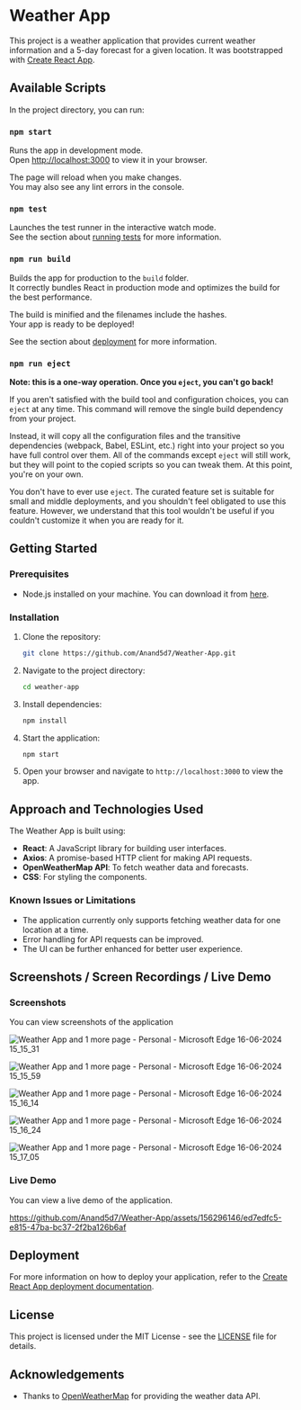 # Weather App

This project is a weather application that provides current weather information and a 5-day forecast for a given location. It was bootstrapped with [Create React App](https://github.com/facebook/create-react-app).

## Available Scripts

In the project directory, you can run:

### `npm start`

Runs the app in development mode.\
Open [http://localhost:3000](http://localhost:3000) to view it in your browser.

The page will reload when you make changes.\
You may also see any lint errors in the console.

### `npm test`

Launches the test runner in the interactive watch mode.\
See the section about [running tests](https://facebook.github.io/create-react-app/docs/running-tests) for more information.

### `npm run build`

Builds the app for production to the `build` folder.\
It correctly bundles React in production mode and optimizes the build for the best performance.

The build is minified and the filenames include the hashes.\
Your app is ready to be deployed!

See the section about [deployment](https://facebook.github.io/create-react-app/docs/deployment) for more information.

### `npm run eject`

**Note: this is a one-way operation. Once you `eject`, you can't go back!**

If you aren't satisfied with the build tool and configuration choices, you can `eject` at any time. This command will remove the single build dependency from your project.

Instead, it will copy all the configuration files and the transitive dependencies (webpack, Babel, ESLint, etc.) right into your project so you have full control over them. All of the commands except `eject` will still work, but they will point to the copied scripts so you can tweak them. At this point, you're on your own.

You don't have to ever use `eject`. The curated feature set is suitable for small and middle deployments, and you shouldn't feel obligated to use this feature. However, we understand that this tool wouldn't be useful if you couldn't customize it when you are ready for it.

## Getting Started

### Prerequisites

- Node.js installed on your machine. You can download it from [here](https://nodejs.org/).

### Installation

1. Clone the repository:

    ```bash
    git clone https://github.com/Anand5d7/Weather-App.git
    ```

2. Navigate to the project directory:

    ```bash
    cd weather-app
    ```

3. Install dependencies:

    ```bash
    npm install
    ```

4. Start the application:

    ```bash
    npm start
    ```

5. Open your browser and navigate to `http://localhost:3000` to view the app.

## Approach and Technologies Used

The Weather App is built using:
- **React**: A JavaScript library for building user interfaces.
- **Axios**: A promise-based HTTP client for making API requests.
- **OpenWeatherMap API**: To fetch weather data and forecasts.
- **CSS**: For styling the components.

### Known Issues or Limitations

- The application currently only supports fetching weather data for one location at a time.
- Error handling for API requests can be improved.
- The UI can be further enhanced for better user experience.

## Screenshots / Screen Recordings / Live Demo

### Screenshots

You can view screenshots of the application 

 ![Weather App and 1 more page - Personal - Microsoft​ Edge 16-06-2024 15_15_31](https://github.com/Anand5d7/Weather-App/assets/156296146/eda73662-5d10-439d-82b0-dfcd63249294)

![Weather App and 1 more page - Personal - Microsoft​ Edge 16-06-2024 15_15_59](https://github.com/Anand5d7/Weather-App/assets/156296146/6e5859ed-279e-434a-93af-10435eea9c89)

![Weather App and 1 more page - Personal - Microsoft​ Edge 16-06-2024 15_16_14](https://github.com/Anand5d7/Weather-App/assets/156296146/c49d6771-628a-4cd9-aed6-41b85e01c997)

![Weather App and 1 more page - Personal - Microsoft​ Edge 16-06-2024 15_16_24](https://github.com/Anand5d7/Weather-App/assets/156296146/f39b621c-9c16-410d-85d5-2ee1cffa2220)

![Weather App and 1 more page - Personal - Microsoft​ Edge 16-06-2024 15_17_05](https://github.com/Anand5d7/Weather-App/assets/156296146/34d2f64b-30d9-4446-b6d0-199cf8705914)



### Live Demo

You can view a live demo of the application.


https://github.com/Anand5d7/Weather-App/assets/156296146/ed7edfc5-e815-47ba-bc37-2f2ba126b6af



## Deployment

For more information on how to deploy your application, refer to the [Create React App deployment documentation](https://facebook.github.io/create-react-app/docs/deployment).

## License

This project is licensed under the MIT License - see the [LICENSE](LICENSE) file for details.

## Acknowledgements

- Thanks to [OpenWeatherMap](https://openweathermap.org/) for providing the weather data API.
